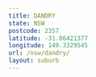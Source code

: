 ```yaml
---
title: DANDRY
state: NSW
postcode: 2357
latitude: -31.06421377
longitude: 149.3329545
url: /nsw/dandry/
layout: suburb
---
```

